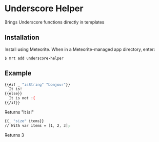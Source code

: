 Underscore Helper
=================

Brings Underscore functions directly in templates

## Installation

Install using Meteorite. When in a Meteorite-managed app directory, enter:

```
$ mrt add underscore-helper
```

## Example

``` sh
{{#if _ "isString" "bonjour"}}
  It is!
{{else}}
  It is not :(
{{/if}}
```

Returns "It is!"

``` sh
{{_ "size" items}}
// With var items = [1, 2, 3];
```

Returns 3
